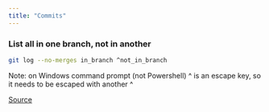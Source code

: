 ```yaml
---
title: "Commits"
---
```

### List all in one branch, not in another

```sh
git log --no-merges in_branch ^not_in_branch
```

Note: on Windows command prompt (not Powershell) ^ is an escape key,
      so it needs to be escaped with another ^

[Source](https://stackoverflow.com/questions/1710894/using-git-show-all-commits-that-are-in-one-branch-but-not-the-others)
